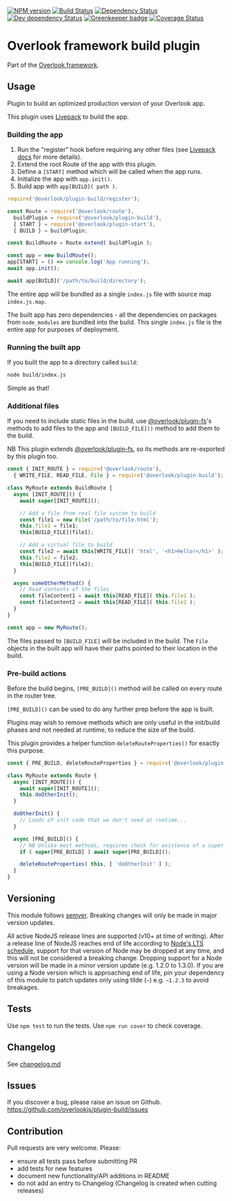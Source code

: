 [![NPM version](https://img.shields.io/npm/v/@overlook/plugin-build.svg)](https://www.npmjs.com/package/@overlook/plugin-build)
[![Build Status](https://img.shields.io/travis/overlookjs/plugin-build/master.svg)](http://travis-ci.org/overlookjs/plugin-build)
[![Dependency Status](https://img.shields.io/david/overlookjs/plugin-build.svg)](https://david-dm.org/overlookjs/plugin-build)
[![Dev dependency Status](https://img.shields.io/david/dev/overlookjs/plugin-build.svg)](https://david-dm.org/overlookjs/plugin-build)
[![Greenkeeper badge](https://badges.greenkeeper.io/overlookjs/plugin-build.svg)](https://greenkeeper.io/)
[![Coverage Status](https://img.shields.io/coveralls/overlookjs/plugin-build/master.svg)](https://coveralls.io/r/overlookjs/plugin-build)

# Overlook framework build plugin

Part of the [Overlook framework](https://overlookjs.github.io/).

## Usage

Plugin to build an optimized production version of your Overlook app.

This plugin uses [Livepack](https://www.npmjs.com/package/livepack) to build the app.

### Building the app

1. Run the "register" hook before requiring any other files (see [Livepack docs](https://www.npmjs.com/package/livepack#require-hook) for more details).
2. Extend the root Route of the app with this plugin.
3. Define a `[START]` method which will be called when the app runs.
4. Initialize the app with `app.init()`.
5. Build app with `app[BUILD]( path )`.

```js
require('@overlook/plugin-build/register');

const Route = require('@overlook/route'),
  buildPlugin = require('@overlook/plugin-build'),
  { START } = require('@overlook/plugin-start'),
  { BUILD } = buildPlugin;

const BuildRoute = Route.extend( buildPlugin );

const app = new BuildRoute();
app[START] = () => console.log('App running');
await app.init();

await app[BUILD]('/path/to/build/directory');
```

The entire app will be bundled as a single `index.js` file with source map `index.js.map`.

The built app has zero dependencies - all the dependencies on packages from `node_modules` are bundled into the build. This single `index.js` file is the entire app for purposes of deployment.

### Running the built app

If you built the app to a directory called `build`:

```sh
node build/index.js
```

Simple as that!

### Additional files

If you need to include static files in the build, use [@overlook/plugin-fs](https://www.npmjs.com/package/@overlook/plugin-fs)'s methods to add files to the app and `[BUILD_FILE]()` method to add them to the build.

NB This plugin extends [@overlook/plugin-fs](https://www.npmjs.com/package/@overlook/plugin-fs), so its methods are re-exported by this plugin too.

```js
const { INIT_ROUTE } = require('@overlook/route'),
  { WRITE_FILE, READ_FILE, File } = require('@overlook/plugin-build');

class MyRoute extends BuildRoute {
  async [INIT_ROUTE]() {
    await super[INIT_ROUTE]();

    // Add a file from real file system to build
    const file1 = new File('/path/to/file.html');
    this.file1 = file1;
    this[BUILD_FILE](file1);

    // Add a virtual file to build
    const file2 = await this[WRITE_FILE]( 'html', '<h1>Hello!</h1>' );
    this.file2 = file2;
    this[BUILD_FILE](file2);
  }

  async someOtherMethod() {
    // Read contents of the files
    const fileContent1 = await this[READ_FILE]( this.file1 );
    const fileContent2 = await this[READ_FILE]( this.file2 );
  }
}

const app = new MyRoute();
```

The files passed to `[BUILD_FILE]` will be included in the build. The `File` objects in the built app will have their paths pointed to their location in the build.

### Pre-build actions

Before the build begins, `[PRE_BUILD]()` method will be called on every route in the router tree.

`[PRE_BUILD]()` can be used to do any further prep before the app is built.

Plugins may wish to remove methods which are only useful in the init/build phases and not needed at runtime, to reduce the size of the build.

This plugin provides a helper function `deleteRouteProperties()` for exactly this purpose.

```js
const { PRE_BUILD, deleteRouteProperties } = require('@overlook/plugin-build');

class MyRoute extends Route {
  async [INIT_ROUTE]() {
    await super[INIT_ROUTE]();
    this.doOtherInit();
  }

  doOtherInit() {
    // Loads of init code that we don't need at runtime...
  }

  async [PRE_BUILD]() {
    // NB Unlike most methods, requires check for existence of a super method
    if ( super[PRE_BUILD] ) await super[PRE_BUILD]();

    deleteRouteProperties( this, [ 'doOtherInit' ] );
  }
}
```

## Versioning

This module follows [semver](https://semver.org/). Breaking changes will only be made in major version updates.

All active NodeJS release lines are supported (v10+ at time of writing). After a release line of NodeJS reaches end of life according to [Node's LTS schedule](https://nodejs.org/en/about/releases/), support for that version of Node may be dropped at any time, and this will not be considered a breaking change. Dropping support for a Node version will be made in a minor version update (e.g. 1.2.0 to 1.3.0). If you are using a Node version which is approaching end of life, pin your dependency of this module to patch updates only using tilde (`~`) e.g. `~1.2.3` to avoid breakages.

## Tests

Use `npm test` to run the tests. Use `npm run cover` to check coverage.

## Changelog

See [changelog.md](https://github.com/overlookjs/plugin-build/blob/master/changelog.md)

## Issues

If you discover a bug, please raise an issue on Github. https://github.com/overlookjs/plugin-build/issues

## Contribution

Pull requests are very welcome. Please:

* ensure all tests pass before submitting PR
* add tests for new features
* document new functionality/API additions in README
* do not add an entry to Changelog (Changelog is created when cutting releases)
